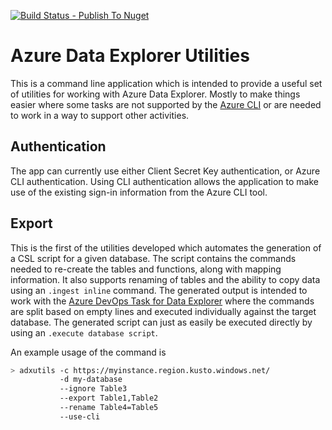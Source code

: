 
[![Build Status - Publish To Nuget](https://github.com/intelligentspaces/AdxUtils/actions/workflows/ci.yml/badge.svg?branch=main)](https://github.com/intelligentspaces/AdxUtils/actions/workflows/ci.yml)

# Azure Data Explorer Utilities

This is a command line application which is intended to provide a useful set of utilities for working with Azure Data Explorer. Mostly to make things easier where some tasks are not supported by the [Azure CLI](https://learn.microsoft.com/cli/azure/) or are needed to work in a way to support other activities.

## Authentication

The app can currently use either Client Secret Key authentication, or Azure CLI authentication. Using CLI authentication allows the application to make use of the existing sign-in information from the Azure CLI tool.

## Export

This is the first of the utilities developed which automates the generation of a CSL script for a given database. The script contains the commands needed to re-create the tables and functions, along with mapping information. It also supports renaming of tables and the ability to copy data using an `.ingest inline` command. The generated output is intended to work with the [Azure DevOps Task for Data Explorer](https://learn.microsoft.com/azure/data-explorer/devops) where the commands are split based on empty lines and executed individually against the target database. The generated script can just as easily be executed directly by using an `.execute database script`.

An example usage of the command is

```bash
> adxutils -c https://myinstance.region.kusto.windows.net/
           -d my-database
           --ignore Table3
           --export Table1,Table2
           --rename Table4=Table5
           --use-cli
```
